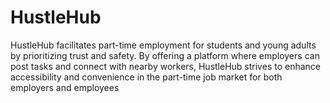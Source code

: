 # HustleHub 
HustleHub facilitates part-time employment for students and young adults by prioritizing trust and safety.
By offering a platform where employers can post tasks and connect with nearby workers, HustleHub strives to enhance accessibility and convenience in the part-time job market for both employers and employees
